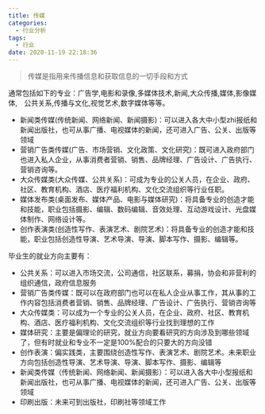 ```yaml
---
title: 传媒
categories:
  - 行业分析
tags:
  - 行业
date: 2020-11-19 22:18:36
---
```


> 传媒是指用来传播信息和获取信息的一切手段和方式

通常包括如下的专业：广告学,电影和录像,多媒体技术,新闻,大众传播,媒体,影像媒体,　公共关系,传播与文化,视觉艺术,数字媒体等等。

- 新闻类传媒(传统新闻、网络新闻、新闻摄影)：可以进入各大中小型zhi报纸和新闻出版社，也可从事广播、电视媒体的新闻，还可进入广告、公关、出版等领域
- 营销广告类传媒(广告、市场营销、文化政策、文化研究)：既可进入政府部门也进入私人企业，从事消费者营销、销售、品牌经理、广告设计、广告执行、营销咨询等。　　
- 大众传媒类(大众传媒、公共关系)：可成为专业的公关人员，在企业、政府、社区、教育机构、酒店、医疗福利机构、文化交流组织等行业任职。　　
- 媒体发布类(桌面发布、媒体产品、电影与媒体研究)：将具备专业的创造才能和技能，职业包括摄影、编辑、数码编辑、音效处理、互动游戏设计、光盘媒体制作、网络设计等。　　
- 创作表演类(创造性写作、表演艺术、剧院艺术)：将具备专业的创造才能和技能，职业包括创造性导演、艺术导演、导演、脚本写作、摄影、编辑等。

<!--more-->

毕业生的就业方向主要有：

- 公共关系：可以进入市场交流，公司通信，社区联系，募捐，协会和非营利的组织通信，政府信息服务
- 营销广告类传媒：既可以在政府部门也可以在私人企业从事工作，其从事的工作内容包括消费者营销、销售、品牌经理、广告设计、广告执行、营销咨询等
- 大众传媒类：可以成为一个专业的公关人员，在企业、政府、社区、教育机构、酒店、医疗福利机构、文化交流组织等行业找到理想的工作
- 媒体研究：主要是偏理论的研究，就业方向要看研究的方向涉及到哪些领域了，但有时就业和专业不一定是100%配合的只要大的方向没错
- 创作表演：偏实践类，主要围绕创造性写作、表演艺术、剧院艺术。未来职业方向包括创造性导演、艺术导演、导演、脚本写作、摄影、编辑等
- 新闻类传媒（传统新闻、网络新闻、新闻摄影）：可以进入各大中小型报纸和新闻出版社，也可从事广播、电视媒体的新闻，还可进入广告、公关、出版等领域
- 印刷出版：未来可到出版社，印刷社等领域工作

